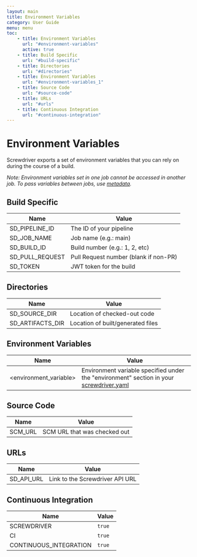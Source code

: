 ```yaml
---
layout: main
title: Environment Variables
category: User Guide
menu: menu
toc: 
    - title: Environment Variables
      url: "#environment-variables"
      active: true
    - title: Build Specific
      url: "#build-specific"
    - title: Directories
      url: "#directories"
    - title: Environment Variables
      url: "#environment-variables_1"
    - title: Source Code
      url: "#source-code"
    - title: URLs
      url: "#urls"
    - title: Continuous Integration
      url: "#continuous-integration"
---
```

# Environment Variables

Screwdriver exports a set of environment variables that you can rely on during the course of a build.

_Note: Environment variables set in one job cannot be accessed in another job. To pass variables between jobs, use [metadata](./configuration/metadata)._

## Build Specific

| Name | Value |
|------|-------|
| SD_PIPELINE_ID | The ID of your pipeline |
| SD_JOB_NAME | Job name (e.g.: main) |
| SD_BUILD_ID | Build number (e.g.: 1, 2, etc) |
| SD_PULL_REQUEST | Pull Request number (blank if non-PR) |
| SD_TOKEN | JWT token for the build |

## Directories

| Name | Value |
|------|-------|
| SD_SOURCE_DIR | Location of checked-out code |
| SD_ARTIFACTS_DIR | Location of built/generated files |

## Environment Variables

| Name | Value |
|------|-------|
| &lt;environment_variable&gt; | Environment variable specified under the "environment" section in your [screwdriver.yaml](configuration/) |

## Source Code

| Name | Value |
|------|-------|
| SCM_URL | SCM URL that was checked out |

## URLs

| Name | Value |
|------|-------|
| SD_API_URL | Link to the Screwdriver API URL |

## Continuous Integration

| Name | Value |
|------|-------|
| SCREWDRIVER | `true` |
| CI | `true` |
| CONTINUOUS_INTEGRATION | `true` |
